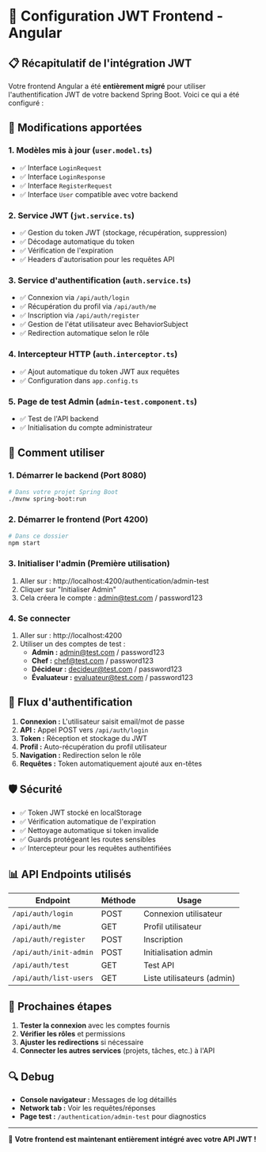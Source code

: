 # 🔐 Configuration JWT Frontend - Angular

## 📋 Récapitulatif de l'intégration JWT

Votre frontend Angular a été **entièrement migré** pour utiliser l'authentification JWT de votre backend Spring Boot. Voici ce qui a été configuré :

## 🔧 **Modifications apportées**

### 1. **Modèles mis à jour** (`user.model.ts`)
- ✅ Interface `LoginRequest` 
- ✅ Interface `LoginResponse`
- ✅ Interface `RegisterRequest`
- ✅ Interface `User` compatible avec votre backend

### 2. **Service JWT** (`jwt.service.ts`)
- ✅ Gestion du token JWT (stockage, récupération, suppression)
- ✅ Décodage automatique du token
- ✅ Vérification de l'expiration
- ✅ Headers d'autorisation pour les requêtes API

### 3. **Service d'authentification** (`auth.service.ts`)
- ✅ Connexion via `/api/auth/login`
- ✅ Récupération du profil via `/api/auth/me`
- ✅ Inscription via `/api/auth/register`
- ✅ Gestion de l'état utilisateur avec BehaviorSubject
- ✅ Redirection automatique selon le rôle

### 4. **Intercepteur HTTP** (`auth.interceptor.ts`)
- ✅ Ajout automatique du token JWT aux requêtes
- ✅ Configuration dans `app.config.ts`

### 5. **Page de test Admin** (`admin-test.component.ts`)
- ✅ Test de l'API backend
- ✅ Initialisation du compte administrateur

## 🚀 **Comment utiliser**

### 1. **Démarrer le backend** (Port 8080)
```bash
# Dans votre projet Spring Boot
./mvnw spring-boot:run
```

### 2. **Démarrer le frontend** (Port 4200)
```bash
# Dans ce dossier
npm start
```

### 3. **Initialiser l'admin** (Première utilisation)
1. Aller sur : http://localhost:4200/authentication/admin-test
2. Cliquer sur "Initialiser Admin"
3. Cela créera le compte : admin@test.com / password123

### 4. **Se connecter**
1. Aller sur : http://localhost:4200
2. Utiliser un des comptes de test :
   - **Admin :** admin@test.com / password123
   - **Chef :** chef@test.com / password123
   - **Décideur :** decideur@test.com / password123
   - **Évaluateur :** evaluateur@test.com / password123

## 🔄 **Flux d'authentification**

1. **Connexion :** L'utilisateur saisit email/mot de passe
2. **API :** Appel POST vers `/api/auth/login`
3. **Token :** Réception et stockage du JWT
4. **Profil :** Auto-récupération du profil utilisateur
5. **Navigation :** Redirection selon le rôle
6. **Requêtes :** Token automatiquement ajouté aux en-têtes

## 🛡️ **Sécurité**

- ✅ Token JWT stocké en localStorage
- ✅ Vérification automatique de l'expiration
- ✅ Nettoyage automatique si token invalide
- ✅ Guards protégeant les routes sensibles
- ✅ Intercepteur pour les requêtes authentifiées

## 📊 **API Endpoints utilisés**

| Endpoint | Méthode | Usage |
|----------|---------|-------|
| `/api/auth/login` | POST | Connexion utilisateur |
| `/api/auth/me` | GET | Profil utilisateur |
| `/api/auth/register` | POST | Inscription |
| `/api/auth/init-admin` | POST | Initialisation admin |
| `/api/auth/test` | GET | Test API |
| `/api/auth/list-users` | GET | Liste utilisateurs (admin) |

## 🎯 **Prochaines étapes**

1. **Tester la connexion** avec les comptes fournis
2. **Vérifier les rôles** et permissions
3. **Ajuster les redirections** si nécessaire
4. **Connecter les autres services** (projets, tâches, etc.) à l'API

## 🔍 **Debug**

- **Console navigateur :** Messages de log détaillés
- **Network tab :** Voir les requêtes/réponses
- **Page test :** `/authentication/admin-test` pour diagnostics

---

🎉 **Votre frontend est maintenant entièrement intégré avec votre API JWT !**
